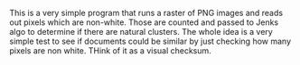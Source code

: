 This is a very simple program that runs a raster of PNG images and reads out pixels which are non-white. Those are counted and passed to Jenks algo to determine if there are natural clusters. The whole idea is a very simple test to see if documents could be similar by just checking how many pixels are non white. THink of it as a visual checksum.
